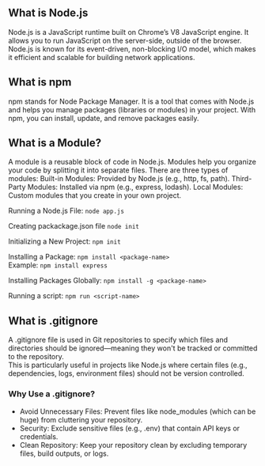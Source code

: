 ## What is Node.js

Node.js is a JavaScript runtime built on Chrome’s V8 JavaScript engine.
It allows you to run JavaScript on the server-side, outside of the browser.
Node.js is known for its event-driven, non-blocking I/O model, which makes it efficient and scalable for building network applications.

## What is npm

npm stands for Node Package Manager.
It is a tool that comes with Node.js and helps you manage packages (libraries or modules) in your project.
With npm, you can install, update, and remove packages easily.

## What is a Module?

A module is a reusable block of code in Node.js.
Modules help you organize your code by splitting it into separate files.
There are three types of modules:
Built-in Modules: Provided by Node.js (e.g., http, fs, path).
Third-Party Modules: Installed via npm (e.g., express, lodash).
Local Modules: Custom modules that you create in your own project.

Running a Node.js File:
`node app.js`

Creating packackage.json file
`node init`

Initializing a New Project:
`npm init`

Installing a Package:
`npm install <package-name>`\
Example:
`npm install express`

Installing Packages Globally:
`npm install -g <package-name>`

Running a script:
`npm run <script-name>`

## What is .gitignore

A .gitignore file is used in Git repositories to specify which files and directories should be ignored—meaning they won't be tracked or committed to the repository.\
This is particularly useful in projects like Node.js where certain files (e.g., dependencies, logs, environment files) should not be version controlled.

### Why Use a .gitignore?

- Avoid Unnecessary Files: Prevent files like node_modules (which can be huge) from cluttering your repository.
- Security: Exclude sensitive files (e.g., .env) that contain API keys or credentials.
- Clean Repository: Keep your repository clean by excluding temporary files, build outputs, or logs.
